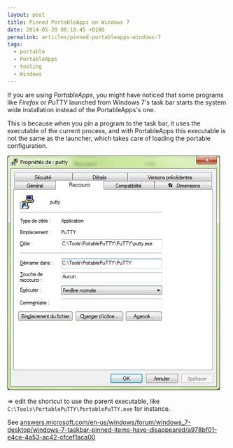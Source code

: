 ```yaml
---
layout: post
title: Pinned PortableApps on Windows 7
date: 2014-05-20 08:10:45 +0100
permalink: articles/pinned-portableapps-windows-7
tags:
  - portable
  - PortableApps
  - tooling
  - Windows
---
```

If you are using _PortableApps_, you might have noticed that some programs like _Firefox_ or _PuTTY_ launched from Windows 7's task bar starts the system wide installation instead of the PortableApps's one.

This is because when you pin a program to the task bar, it uses the executable of the current process, and with PortableApps this executable is not the same as the launcher, which takes care of loading the portable configuration.

![Putty shortcut](/assets/blog/win7_taskbar_pinned_putty.png)

=> edit the shortcut to use the parent executable, like `C:\Tools\PortablePuTTY\PortablePuTTY.exe` for instance.

See [answers.microsoft.com/en-us/windows/forum/windows_7-desktop/windows-7-taskbar-pinned-items-have-disappeared/a978bf01-e4ce-4a53-ac42-cfcef1aca00](http://answers.microsoft.com/en-us/windows/forum/windows_7-desktop/windows-7-taskbar-pinned-items-have-disappeared/a978bf01-e4ce-4a53-ac42-cfcef1aca00)
